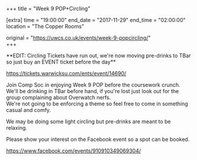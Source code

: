 +++
title = "Week 9 POP+Circling"

[extra]
time = "19:00:00"
end_date = "2017-11-29"
end_time = "02:00:00"
location = "The Copper Rooms"

original = "https://uwcs.co.uk/events/week-9-popcircling/"    
+++

\*\*EDIT: Circling Tickets have run out, we're now moving pre-drinks to TBar so just buy an EVENT ticket before the day\*\*

<https://tickets.warwicksu.com/ents/event/14690/>

  
Join Comp Soc in enjoying Week 9 POP before the coursework crunch.  
We'll be drinking in TBar before hand, if you're lost just look out for the group complaining about Overwatch nerfs.  
We're not going to be enforcing a theme so feel free to come in something casual and comfy.  
  
We may be doing some light circling but pre-drinks are meant to be relaxing.  

Please show your interest on the Facebook event so a spot can be booked.

<https://www.facebook.com/events/910910349069304/>

